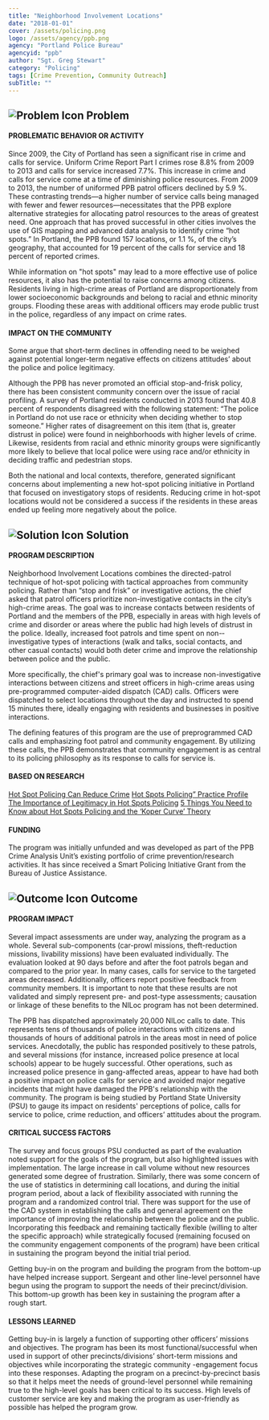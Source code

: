 ```yaml
---
title: "Neighborhood Involvement Locations"
date: "2018-01-01"
cover: /assets/policing.png
logo: /assets/agency/ppb.png
agency: "Portland Police Bureau"
agencyid: "ppb"
author: "Sgt. Greg Stewart"
category: "Policing"
tags: [Crime Prevention, Community Outreach]
subTitle: ""
---
```

## ![Problem Icon](https://github.com/google/material-design-icons/raw/master/alert/1x_web/ic_error_outline_black_48dp.png "Problem") Problem

#### PROBLEMATIC BEHAVIOR OR ACTIVITY

Since 2009, the City of Portland has seen a significant rise in crime and calls for service. Uniform Crime Report Part I crimes rose 8.8% from 2009 to 2013 and calls for service increased 7.7%.  This increase in crime and calls for service come at a time of diminishing police resources. From 2009 to 2013, the number of uniformed PPB patrol officers declined by 5.9 %.
These contrasting trends—a higher number of service calls being managed with fewer and fewer resources—necessitates that the PPB explore alternative strategies for allocating patrol resources to the areas of greatest need. One approach that has proved successful in other cities involves the use of GIS mapping and advanced data analysis to identify crime “hot spots.” In Portland, the PPB found 157 locations, or 1.1 %, of the city’s geography, that accounted for 19 percent of the calls for service and 18 percent of reported crimes. 

While information on "hot spots" may lead to a more effective use of police resources, it also has the potential to raise concerns among citizens. Residents living in high-crime areas of Portland are disproportionately from lower socioeconomic backgrounds and belong to racial and ethnic minority groups. Flooding these areas with additional officers may erode public trust in the police, regardless of any impact on crime rates.

#### IMPACT ON THE COMMUNITY

Some argue that short-term declines in offending need to be weighed against potential longer-term negative effects on citizens attitudes’ about the police and police legitimacy.

Although the PPB has never promoted an official stop-and-frisk policy, there has been consistent community concern over the issue of racial profiling. A survey of Portland residents conducted in 2013 found that 40.8 percent of respondents disagreed with the following statement: “The police in Portland do not use race or ethnicity when deciding whether to stop someone.” Higher rates of disagreement on this item (that is, greater distrust in police) were found in neighborhoods with higher levels of crime. Likewise, residents from racial and ethnic minority groups were significantly more likely to believe that local police were using race and/or ethnicity in deciding traffic and pedestrian stops.

Both the national and local contexts, therefore, generated significant concerns about implementing a new hot-spot policing initiative in Portland that focused on investigatory stops of residents. Reducing crime in hot-spot locations would not be considered a success if the residents in these areas ended up feeling more negatively about the police.


## ![Solution Icon](https://github.com/google/material-design-icons/raw/master/action/1x_web/ic_lightbulb_outline_black_48dp.png "Solution") Solution

#### PROGRAM DESCRIPTION

Neighborhood Involvement Locations combines the directed-patrol technique of hot-spot policing with tactical approaches from community policing. Rather than “stop and frisk” or investigative actions, the chief asked that patrol officers prioritize non-investigative contacts in the city’s high-crime areas. The goal was to increase contacts between residents of Portland and the members of the PPB, especially in areas with high levels of crime and disorder or areas where the public had high levels of distrust in the police. Ideally, increased foot patrols and time spent on non-­investigative types of interactions (walk and talks, social contacts, and other casual contacts) would both deter crime and improve the relationship between police and the public.

More specifically, the chief's primary goal was to increase non­-investigative interactions between citizens and street officers in high-crime areas using pre-programmed computer-aided dispatch (CAD) calls. Officers were dispatched to select locations throughout the day and instructed to spend 15 minutes there, ideally engaging with residents and businesses in positive interactions. 

The defining features of this program are the use of pre­programmed CAD calls and emphasizing foot patrol and community engagement. By utilizing these calls, the PPB demonstrates that community engagement is as central to its policing philosophy as its response to calls for service is.

#### BASED ON RESEARCH

[Hot Spot Policing Can Reduce Crime](https://www.nij.gov/topics/law-enforcement/strategies/hot-spot-policing/pages/welcome.aspx)
[Hot Spots Policing” Practice Profile](https://www.crimesolutions.gov/PracticeDetails.aspx?ID=8)
[The Importance of Legitimacy in Hot Spots Policing](http://cops.usdoj.gov/html/dispatch/09-2013/the_importance_of_legitimacy_in_hot_spots_policing.asp)
[5 Things You Need to Know about Hot Spots Policing and the ‘Koper Curve’ Theory](http://www.policefoundation.org/5-things-you-need-to-know-about-hot-spots-policing-the-koper-curve-theory/)

#### FUNDING

The program was initially unfunded and was developed as part of the PPB Crime Analysis Unit’s existing portfolio of crime prevention/research activities. It has since received a Smart Policing Initiative Grant from the Bureau of Justice Assistance.

## ![Outcome Icon](https://github.com/google/material-design-icons/raw/master/action/1x_web/ic_view_list_black_48dp.png "Outcome") Outcome

#### PROGRAM IMPACT

Several impact assessments are under way, analyzing the program as a whole. Several sub-components (car-prowl missions, theft-reduction missions, livability missions) have been evaluated individually. The evaluation looked at 90 days before and after the foot patrols began and compared to the prior year. In many cases, calls for service to the targeted areas decreased. Additionally, officers report positive feedback from community members. It is important to note that these results are not validated and simply represent pre- and post-type assessments; causation or linkage of these benefits to the NILoc program has not been determined.

The PPB has dispatched approximately 20,000 NILoc calls to date. This represents tens of thousands of police interactions with citizens and thousands of hours of additional patrols in the areas most in need of police services. Anecdotally, the public has responded positively to these patrols, and several missions (for instance, increased police presence at local schools) appear to be hugely successful. Other operations, such as increased police presence in gang-affected areas, appear to have had both a positive impact on police calls for service and avoided major negative incidents that might have damaged the PPB's relationship with the community.
The program is being studied by Portland State University (PSU) to gauge its impact on residents' perceptions of police, calls for service to police, crime reduction, and officers’ attitudes about the program.

#### CRITICAL SUCCESS FACTORS

The survey and focus groups PSU conducted as part of the evaluation noted support for the goals of the program, but also highlighted issues with implementation. The large increase in call volume without new resources generated some degree of frustration. Similarly, there was some concern of the use of statistics in determining call locations, and during the initial program period, about a lack of flexibility associated with running the program and a randomized control trial. There was support for the use of the CAD system in establishing the calls and general agreement on the importance of improving the relationship between the police and the public.
Incorporating this feedback and remaining tactically flexible (willing to alter the specific approach) while strategically focused (remaining focused on the community engagement components of the program) have been critical in sustaining the program beyond the initial trial period.

Getting buy-­in on the program and building the program from the bottom-up have helped increase support. Sergeant and other line-level personnel have begun using the program to support the needs of their precinct/division. This bottom-up growth has been key in sustaining the program after a rough start.

#### LESSONS LEARNED

Getting buy-in is largely a function of supporting other officers’ missions and objectives. The program has been its most functional/successful when used in support of other precincts/divisions’ short-term missions and objectives while incorporating the strategic community -engagement focus into these responses. Adapting the program on a precinct-by-precinct basis so that it helps meet the needs of ground-level personnel while remaining true to the high-level goals has been critical to its success. High levels of customer service are key and making the program as user-friendly as possible has helped the program grow.
